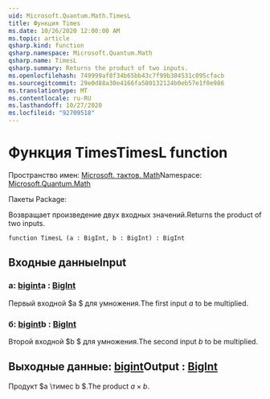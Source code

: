 ```yaml
---
uid: Microsoft.Quantum.Math.TimesL
title: Функция Times
ms.date: 10/26/2020 12:00:00 AM
ms.topic: article
qsharp.kind: function
qsharp.namespace: Microsoft.Quantum.Math
qsharp.name: TimesL
qsharp.summary: Returns the product of two inputs.
ms.openlocfilehash: 749999af8f34b65bb43c7f99b304531c095cfacb
ms.sourcegitcommit: 29e0d88a30e4166fa580132124b0eb57e1f0e986
ms.translationtype: MT
ms.contentlocale: ru-RU
ms.lasthandoff: 10/27/2020
ms.locfileid: "92709518"
---
```

# <a name="timesl-function"></a><span data-ttu-id="9b0ba-102">Функция Times</span><span class="sxs-lookup"><span data-stu-id="9b0ba-102">TimesL function</span></span>

<span data-ttu-id="9b0ba-103">Пространство имен: [Microsoft. тактов. Math](xref:Microsoft.Quantum.Math)</span><span class="sxs-lookup"><span data-stu-id="9b0ba-103">Namespace: [Microsoft.Quantum.Math](xref:Microsoft.Quantum.Math)</span></span>

<span data-ttu-id="9b0ba-104">Пакеты [](https://nuget.org/packages/)</span><span class="sxs-lookup"><span data-stu-id="9b0ba-104">Package: [](https://nuget.org/packages/)</span></span>


<span data-ttu-id="9b0ba-105">Возвращает произведение двух входных значений.</span><span class="sxs-lookup"><span data-stu-id="9b0ba-105">Returns the product of two inputs.</span></span>

```qsharp
function TimesL (a : BigInt, b : BigInt) : BigInt
```


## <a name="input"></a><span data-ttu-id="9b0ba-106">Входные данные</span><span class="sxs-lookup"><span data-stu-id="9b0ba-106">Input</span></span>

### <a name="a--bigint"></a><span data-ttu-id="9b0ba-107">a: [bigint](xref:microsoft.quantum.lang-ref.bigint)</span><span class="sxs-lookup"><span data-stu-id="9b0ba-107">a : [BigInt](xref:microsoft.quantum.lang-ref.bigint)</span></span>

<span data-ttu-id="9b0ba-108">Первый входной $a $ для умножения.</span><span class="sxs-lookup"><span data-stu-id="9b0ba-108">The first input $a$ to be multiplied.</span></span>


### <a name="b--bigint"></a><span data-ttu-id="9b0ba-109">б: [bigint](xref:microsoft.quantum.lang-ref.bigint)</span><span class="sxs-lookup"><span data-stu-id="9b0ba-109">b : [BigInt](xref:microsoft.quantum.lang-ref.bigint)</span></span>

<span data-ttu-id="9b0ba-110">Второй входной $b $ для умножения.</span><span class="sxs-lookup"><span data-stu-id="9b0ba-110">The second input $b$ to be multiplied.</span></span>



## <a name="output--bigint"></a><span data-ttu-id="9b0ba-111">Выходные данные: [bigint](xref:microsoft.quantum.lang-ref.bigint)</span><span class="sxs-lookup"><span data-stu-id="9b0ba-111">Output : [BigInt](xref:microsoft.quantum.lang-ref.bigint)</span></span>

<span data-ttu-id="9b0ba-112">Продукт $a \тимес b $.</span><span class="sxs-lookup"><span data-stu-id="9b0ba-112">The product $a \times b$.</span></span>